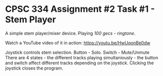 # CPSC 334 Assignment #2 Task #1 - Stem Player

A simple stem player/mixer device. Playing *100 gecs - ringtone*.

Watch a YouTube video of it in action: https://youtu.be/HwUqonBe0dw

Joystick controls stem selection. Button - Solo. Switch - Mute/Unmute
There are 4 states - the different tracks playing simultaniously - the button and switch affect different tracks depending on the joystick. Clicking the joystick closes the program.